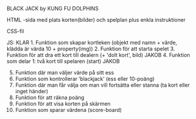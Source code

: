 BLACK JACK by KUNG FU DOLPHINS

HTML -sida med plats korten(bilder) och spelplan plus enkla instruktioner

CSS-fil

JS:
KLAR 1. Funktion som skapar kortleken (objekt med namn + värde, klädda är värda 10 + property(img))
2. Funktion för att starta spelet
3. Funktion för att dra ett kort till dealern (+ 'dolt kort', bild) JAKOB
4. Funktion som delar 1: två kort till spelaren (start) JAKOB

5. Funktion där man väljer värde på sitt ess
6. Funktion som kontrollerar ’blackjack’ (ess eller 10-poäng)
7. Funktion där man får välja om man vill fortsätta eller stanna (ta kort eller inget händer) 
8. Funktion för att räkna poäng
9. Funktion för att visa korten på skärmen
10. Funktion som sparar värdena (score-board)
